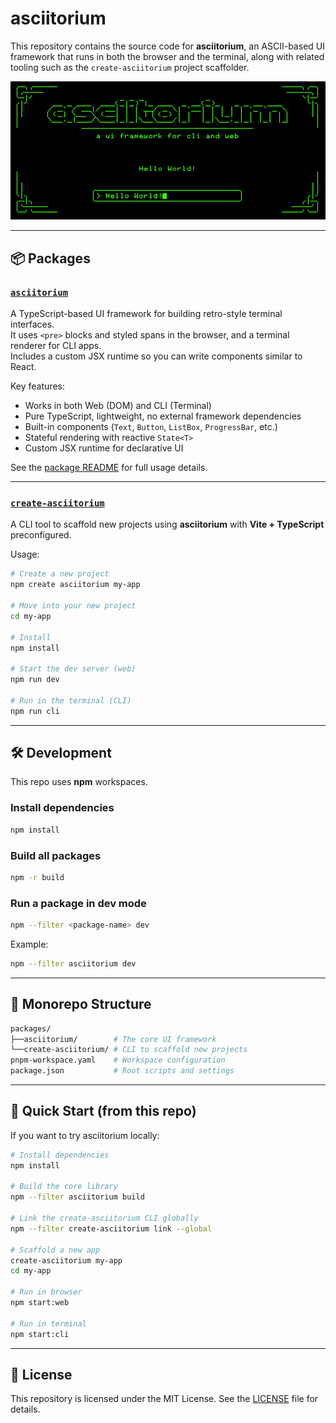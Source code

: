 # asciitorium

This repository contains the source code for **asciitorium**, an ASCII-based UI framework that runs in both the browser and the terminal, along with related tooling such as the `create-asciitorium` project scaffolder.

![example](asciitorium.png)

---

## 📦 Packages

### [`asciitorium`](packages/asciitorium)

A TypeScript-based UI framework for building retro-style terminal interfaces.  
It uses `<pre>` blocks and styled spans in the browser, and a terminal renderer for CLI apps.  
Includes a custom JSX runtime so you can write components similar to React.

Key features:

- Works in both Web (DOM) and CLI (Terminal)
- Pure TypeScript, lightweight, no external framework dependencies
- Built-in components (`Text`, `Button`, `ListBox`, `ProgressBar`, etc.)
- Stateful rendering with reactive `State<T>`
- Custom JSX runtime for declarative UI

See the [package README](packages/asciitorium/README.md) for full usage details.

---

### [`create-asciitorium`](packages/create-asciitorium)

A CLI tool to scaffold new projects using **asciitorium** with **Vite + TypeScript** preconfigured.

Usage:

```bash
# Create a new project
npm create asciitorium my-app

# Move into your new project
cd my-app

# Install
npm install

# Start the dev server (web)
npm run dev

# Run in the terminal (CLI)
npm run cli
```

---

## 🛠 Development

This repo uses **npm** workspaces.

### Install dependencies

```bash
npm install
```

### Build all packages

```bash
npm -r build
```

### Run a package in dev mode

```bash
npm --filter <package-name> dev
```

Example:

```bash
npm --filter asciitorium dev
```

---

## 📂 Monorepo Structure

```bash
packages/
├──asciitorium/        # The core UI framework
└──create-asciitorium/ # CLI to scaffold new projects
pnpm-workspace.yaml    # Workspace configuration
package.json           # Root scripts and settings
```

---

## 🚀 Quick Start (from this repo)

If you want to try asciitorium locally:

```bash
# Install dependencies
npm install

# Build the core library
npm --filter asciitorium build

# Link the create-asciitorium CLI globally
npm --filter create-asciitorium link --global

# Scaffold a new app
create-asciitorium my-app
cd my-app

# Run in browser
npm start:web

# Run in terminal
npm start:cli
```

---

## 📄 License

This repository is licensed under the MIT License. See the [LICENSE](packages/asciitorium/LICENSE) file for details.
